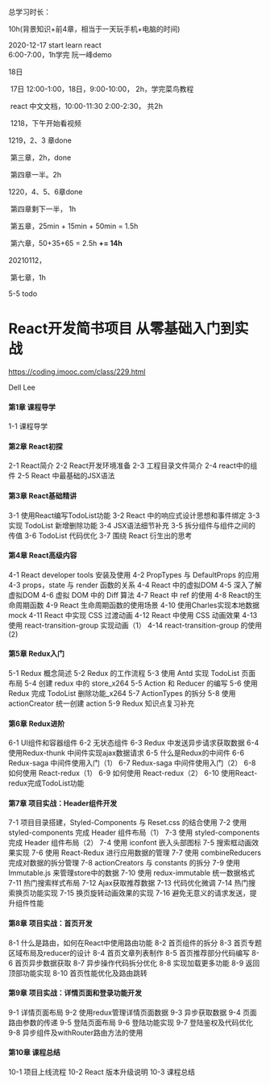 总学习时长：

10h(背景知识+前4章，相当于一天玩手机+电脑的时间)

2020-12-17 start learn react		
		 6:00-7:00，1h学完 阮一峰demo

18日

​		17日 12:00-1:00，18日，9:00-10:00， 2h，学完菜鸟教程

​		react 中文文档，10:00-11:30     2:00-2:30， 共2h

​		1218，下午开始看视频

1219，2、3 章done

​	第三章，2h，done

​    第四章一半。2h

1220，4、5、6章done

​	第四章剩下一半，  1h 

​	第五章，25min + 15min + 50min = 1.5h 

​	第六章，50+35+65 = 2.5h   **+= 14h**

20210112，

​	第七章，1h

5-5 todo

# React开发简书项目 从零基础入门到实战

https://coding.imooc.com/class/229.html

Dell Lee

#### 第1章 课程导学

1-1 课程导学

#### 第2章 React初探

2-1 React简介
2-2 React开发环境准备
2-3 工程目录文件简介
2-4 react中的组件
2-5 React 中最基础的JSX语法

#### 第3章 React基础精讲

3-1 使用React编写TodoList功能
3-2 React 中的响应式设计思想和事件绑定
3-3 实现 TodoList 新增删除功能
3-4 JSX语法细节补充
3-5 拆分组件与组件之间的传值
3-6 TodoList 代码优化
3-7 围绕 React 衍生出的思考

#### 第4章 React高级内容

4-1 React developer tools 安装及使用
4-2 PropTypes 与 DefaultProps 的应用
4-3 props，state 与 render 函数的关系
4-4 React 中的虚拟DOM
4-5 深入了解虚拟DOM
4-6 虚拟 DOM 中的 Diff 算法
4-7 React 中 ref 的使用
4-8 React的生命周期函数
4-9 React 生命周期函数的使用场景
4-10 使用Charles实现本地数据mock
4-11 React 中实现 CSS 过渡动画
4-12 React 中使用 CSS 动画效果
4-13 使用 react-transition-group 实现动画（1）
4-14 react-transition-group 的使用(2)

#### 第5章 Redux入门

5-1 Redux 概念简述
5-2 Redux 的工作流程
5-3 使用 Antd 实现 TodoList 页面布局
5-4 创建 redux 中的 store_x264
5-5 Action 和 Reducer 的编写
5-6 使用 Redux 完成 TodoList 删除功能_x264
5-7 ActionTypes 的拆分
5-8 使用 actionCreator 统一创建 action
5-9 Redux 知识点复习补充

#### 第6章 Redux进阶

6-1 UI组件和容器组件
6-2 无状态组件
6-3 Redux 中发送异步请求获取数据
6-4 使用Redux-thunk 中间件实现ajax数据请求
6-5 什么是Redux的中间件
6-6 Redux-saga 中间件使用入门（1）
6-7 Redux-saga 中间件使用入门（2）
6-8 如何使用 React-redux（1）
6-9 如何使用 React-redux（2）
6-10 使用React-redux完成TodoList功能

#### 第7章 项目实战：Header组件开发

7-1 项目目录搭建，Styled-Components 与 Reset.css 的结合使用
7-2 使用 styled-components 完成 Header 组件布局（1）
7-3 使用 styled-components 完成 Header 组件布局（2）
7-4 使用 iconfont 嵌入头部图标
7-5 搜索框动画效果实现
7-6 使用 React-Redux 进行应用数据的管理
7-7 使用 combineReducers 完成对数据的拆分管理
7-8 actionCreators 与 constants 的拆分
7-9 使用 Immutable.js 来管理store中的数据
7-10 使用 redux-immutable 统一数据格式
7-11 热门搜索样式布局
7-12 Ajax获取推荐数据
7-13 代码优化微调
7-14 热门搜索换页功能实现
7-15 换页旋转动画效果的实现
7-16 避免无意义的请求发送，提升组件性能

#### 第8章 项目实战：首页开发

8-1 什么是路由，如何在React中使用路由功能
8-2 首页组件的拆分
8-3 首页专题区域布局及reducer的设计
8-4 首页文章列表制作
8-5 首页推荐部分代码编写
8-6 首页异步数据获取
8-7 异步操作代码拆分优化
8-8 实现加载更多功能
8-9 返回顶部功能实现
8-10 首页性能优化及路由跳转

#### 第9章 项目实战：详情页面和登录功能开发

9-1 详情页面布局
9-2 使用redux管理详情页面数据
9-3 异步获取数据
9-4 页面路由参数的传递
9-5 登陆页面布局
9-6 登陆功能实现
9-7 登陆鉴权及代码优化
9-8 异步组件及withRouter路由方法的使用

#### 第10章 课程总结

10-1 项目上线流程
10-2 React 版本升级说明
10-3 课程总结